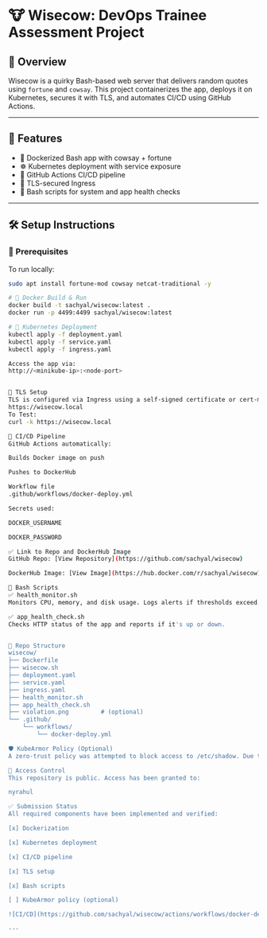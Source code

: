 # 🐮 Wisecow: DevOps Trainee Assessment Project

## 📌 Overview

Wisecow is a quirky Bash-based web server that delivers random quotes using `fortune` and `cowsay`. This project containerizes the app, deploys it on Kubernetes, secures it with TLS, and automates CI/CD using GitHub Actions.

---

## 🚀 Features

- 🐳 Dockerized Bash app with cowsay + fortune
- ☸️ Kubernetes deployment with service exposure
- 🔁 GitHub Actions CI/CD pipeline
- 🔐 TLS-secured Ingress
- 🧪 Bash scripts for system and app health checks

---

## 🛠️ Setup Instructions

### 🔹 Prerequisites

To run locally:
```bash
sudo apt install fortune-mod cowsay netcat-traditional -y

# 🔹 Docker Build & Run
docker build -t sachyal/wisecow:latest .
docker run -p 4499:4499 sachyal/wisecow:latest

# 🔹 Kubernetes Deployment
kubectl apply -f deployment.yaml
kubectl apply -f service.yaml
kubectl apply -f ingress.yaml

Access the app via:
http://<minikube-ip>:<node-port>


🔐 TLS Setup
TLS is configured via Ingress using a self-signed certificate or cert-manager. The app is accessible at:
https://wisecow.local
To Test:
curl -k https://wisecow.local

🔁 CI/CD Pipeline
GitHub Actions automatically:

Builds Docker image on push

Pushes to DockerHub

Workflow file
.github/workflows/docker-deploy.yml

Secrets used:

DOCKER_USERNAME

DOCKER_PASSWORD

✅ Link to Repo and DockerHub Image
GitHub Repo: [View Repository](https://github.com/sachyal/wisecow)

DockerHub Image: [View Image](https://hub.docker.com/r/sachyal/wisecow)

🧪 Bash Scripts
✅ health_monitor.sh
Monitors CPU, memory, and disk usage. Logs alerts if thresholds exceed.

✅ app_health_check.sh
Checks HTTP status of the app and reports if it's up or down.


📁 Repo Structure
wisecow/
├── Dockerfile
├── wisecow.sh
├── deployment.yaml
├── service.yaml
├── ingress.yaml
├── health_monitor.sh
├── app_health_check.sh
├── violation.png         # (optional)
└── .github/
    └── workflows/
        └── docker-deploy.yml

🛡️ KubeArmor Policy (Optional)
A zero-trust policy was attempted to block access to /etc/shadow. Due to setup issues, this step was skipped.

👥 Access Control
This repository is public. Access has been granted to:

nyrahul

✅ Submission Status
All required components have been implemented and verified:

[x] Dockerization

[x] Kubernetes deployment

[x] CI/CD pipeline

[x] TLS setup

[x] Bash scripts

[ ] KubeArmor policy (optional)

![CI/CD](https://github.com/sachyal/wisecow/actions/workflows/docker-deploy.yml/badge.svg)

---






